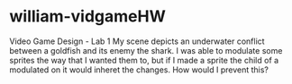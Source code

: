 # william-vidgameHW
Video Game Design - Lab 1
My scene depicts an underwater conflict between a goldfish and its enemy the shark.
I was able to modulate some sprites the way that I wanted them to, but if I made a sprite the child of a modulated on it would inheret the changes. How would I prevent this?
